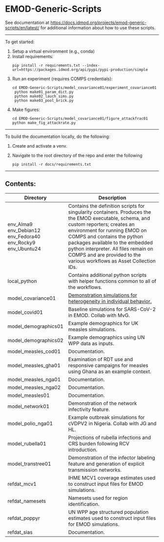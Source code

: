 # EMOD-Generic-Scripts

See documentation at https://docs.idmod.org/projects/emod-generic-scripts/en/latest/ for
additional information about how to use these scripts.

---------------------
To get started:
1. Setup a virtual environment (e.g., conda)
2. Install requirements:
   ```
   pip install -r requirements.txt --index-url=https://packages.idmod.org/api/pypi/pypi-production/simple
   ```
3. Run an experiment (requires COMPS credentials):
   ```
   cd EMOD-Generic-Scripts/model_covariance01/experiment_covariance01
    python make01_param_dict.py
    python make02_lauch_sims.py
    python make03_pool_brick.py
    ```
4. Make figures:
    ```
    cd EMOD-Generic-Scripts/model_covariance01/figure_attackfrac01
    python make_fig_attackrate.py
   ```
    
---------------------
To build the documentation locally, do the following:

1. Create and activate a venv.
2. Navigate to the root directory of the repo and enter the following

    ```
    pip install -r docs/requirements.txt
    ```
-------------------

## Contents:

| Directory | Description |
| --- | --- |
| env_Alma9 <br /> env_Debian12 <br /> env_Fedora40 <br /> env_Rocky9 <br /> env_Ubuntu24 |  Contains the definition scripts for singularity containers. Produces the the EMOD executable, schema, and custom reporters; creates an environment for running EMOD on COMPS and contains the python packages available to the embedded python interpreter. All files remain on COMPS and are provided to the various workflows as Asset Collection IDs. |
| local_python             | Contains additional python scripts with helper functions common to all of the workflows. |
| model_covariance01       | [Demonstration simulations for heterogeneity in individual behavior.](https://docs.idmod.org/projects/emod-generic-scripts/en/latest/examples/model_covariance01.html) |
| model_covid01            | Baseline simulations for SARS-CoV-2 in EMOD. Collab with MvG. |
| model_demographics01     | Example demographics for UK measles simulations. |
| model_demographics02     | Example demographics using UN WPP data as inputs. |
| model_measles_cod01      | Documentation. |
| model_measles_gha01      | Examination of RDT use and responsive campaigns for measles using Ghana as an example context. |
| model_measles_nga01      | Documentation. |
| model_measles_nga02      | Documentation. |
| model_measles01          | Documentation. |
| model_network01          | Demonstration of the network infectivity feature. |
| model_polio_nga01        | Example outbreak simulations for cVDPV2 in Nigeria. Collab with JG and HL. |
| model_rubella01          | Projections of rubella infections and CRS burden following RCV introduction.  |
| model_transtree01        | Demonstration of the infector labeling feature and generation of explicit transmission networks. |
| refdat_mcv1              | IHME MCV1 coverage estimates used to construct input files for EMOD simulations. |
| refdat_namesets          | Namesets used for region identification. |
| refdat_poppyr            | UN WPP age structured population estimates used to construct input files for EMOD simulations. |
| refdat_sias              | Documentation. |
